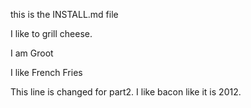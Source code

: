 this is the INSTALL.md file

I like to grill cheese.

I am Groot

I like French Fries

This line is changed for part2.
I like bacon like it is 2012.